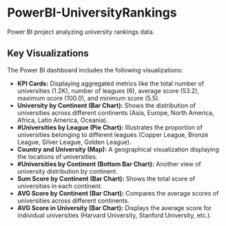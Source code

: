 # PowerBI-UniversityRankings
Power BI project analyzing university rankings data.

## Key Visualizations
The Power BI dashboard includes the following visualizations:

* **KPI Cards:** Displaying aggregated metrics like the total number of universities (1.2K), number of leagues (6), average score (53.2), maximum score (100.0), and minimum score (5.5).
* **University by Continent (Bar Chart):** Shows the distribution of universities across different continents (Asia, Europe, North America, Africa, Latin America, Oceania).
* **#Universities by League (Pie Chart):** Illustrates the proportion of universities belonging to different leagues (Copper League, Bronze League, Silver League, Golden League).
* **Country and University (Map):** A geographical visualization displaying the locations of universities.
* **#Universities by Continent (Bottom Bar Chart):** Another view of university distribution by continent.
* **Sum Score by Continent (Bar Chart):** Shows the total score of universities in each continent.
* **AVG Score by Continent (Bar Chart):** Compares the average scores of universities across different continents.
* **AVG Score in University (Bar Chart):** Displays the average score for individual universities (Harvard University, Stanford University, etc.).
